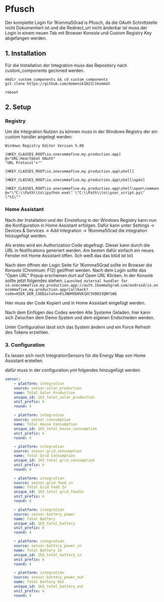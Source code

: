 #

# Pfusch
Der komplette Login für 1Komma5Grad is Pfusch, da die OAuth Schnittstelle nicht Dokumentiert ist und die Redirect_url nicht änderbar ist muss der Login in einem neuen Tab mit Browser Konsole und Custom Registry Key abgefangen werden.

## 1. Installation
Für die Installation der Integration muss das Repository nach custom_components gecloned werden.
```
mkdir custom_components && cd custom_components
git clone https://github.com/domenik1023/1komma5

reboot
```

## 2. Setup
### Registry
Um die Integration Nutzen zu können muss in der Windows Registry der ein custom handler angelegt werden.

```reg
Windows Registry Editor Version 5.00

[HKEY_CLASSES_ROOT\io.onecommafive.my.production.app]
@="URL:Heartbeat OAuth"
"URL Protocol"=""

[HKEY_CLASSES_ROOT\io.onecommafive.my.production.app\shell]

[HKEY_CLASSES_ROOT\io.onecommafive.my.production.app\shell\open]

[HKEY_CLASSES_ROOT\io.onecommafive.my.production.app\shell\open\command]
@="\"C:\\Path\\to\\python.exe\" \"C:\\Path\\to\\your_script.py\" \"%1\""
```

### Home Assistant
Nach der Installation und der Einstellung in der Windows Registry kann nun die Konfiguration in Home Assistant erfolgen.
Dafür kann unter Settings -> Devices & Services -> Add Integration -> 1Komma5Grad die integration hinzugefügt werden.

Als erstes wird ein Authorization Code abgefragt. Dieser kann durch die URL in Notifications generiert werden.
Am besten dafür einfach ein neues Fenster mit Home Assistant öffen. (Ich weiß das das blöd ist lol)

Nach dem öffnen der Login Seite für 1Komma5Grad sollte im Browser die Konsole (Chromium: F12) geöffnet werden. Nach dem Login sollte das "Open URL" Popup erscheinen dort auf Open URL Klicken. In der Konsole sollte jetzt folgendes stehen: `Launched external handler for io.onecommafive.my.production.app://auth.1komma5grad.com/android/io.onecommafive.my.production.app/callback?code=HIER_DER_CODE&state=01JN6MXDHVK1DC5V0033QNY1WQ`

Hier muss der Code Kopiert und in Home Assistant eingefügt werden.

Nach dem Einfügen des Codes werden Alle Systeme Geladen, hier kann sich Zwischen dem Demo System und dem eigenen Endschieden werden.

Unter Configuration lässt sich das System ändern und ein Force Refresh des Tokens erziehlen.

### 3. Configuration
Es lassen sich noch IntegrationSensors für die Energy Map von Home Assistant erstellen.

dafür muss in der configuration.yml folgendes hinzugefügt werden.

```yml
sensor:
    - platform: integration
    source: sensor.solar_production
    name: Total Solar Production
    unique_id: 1k5_total_solar_production
    unit_prefix: k
    round: 4

    - platform: integration
    source: sensor.consumption
    name: Total House Consumption
    unique_id: 1k5_total_house_consumption
    unit_prefix: k
    round: 4

    - platform: integration
    source: sensor.grid_consumption
    name: Total Grid Consumption
    unique_id: 1k5_total_grid_consumption
    unit_prefix: k
    round: 4

    - platform: integration
    source: sensor.grid_feed_in
    name: Total Grid Feed In
    unique_id: 1k5_total_grid_feedin
    unit_prefix: k
    round: 4

    - platform: integration
    source: sensor.battery_power
    name: Total Battery
    unique_id: 1k5_total_battery
    unit_prefix: k
    round: 4

    - platform: integration
    source: sensor.battery_power_in
    name: Total Battery In
    unique_id: 1k5_total_battery_in
    unit_prefix: k
    round: 4

    - platform: integration
    source: sensor.battery_power_out
    name: Total Battery Out
    unique_id: 1k5_total_battery_out
    unit_prefix: k
    round: 4
```